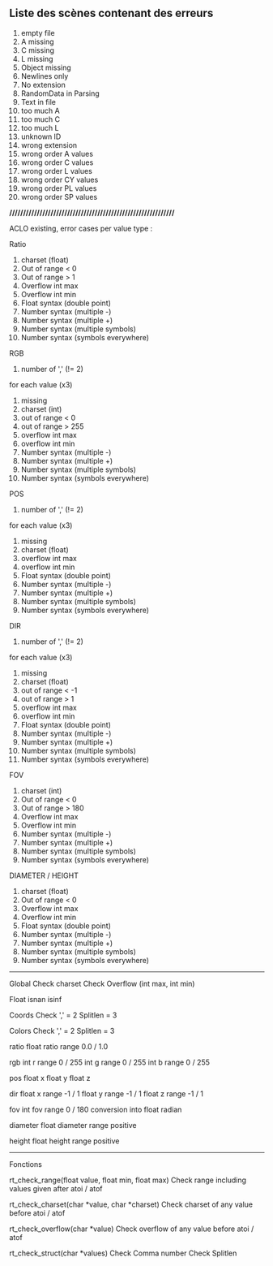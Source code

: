 ## Liste des scènes contenant des erreurs

1. empty file
2. A missing
3. C missing
4. L missing
5. Object missing
6. Newlines only
7. No extension
8. RandomData in Parsing
9. Text in file
10. too much A
11. too much C
12. too much L
13. unknown ID
14. wrong extension
15. wrong order A values
16. wrong order C values
17. wrong order L values
18. wrong order CY values
19. wrong order PL values
20. wrong order SP values

**////////////////////////////////////////////////////////////**

ACLO existing, error cases per value type :

Ratio
1. charset (float)
2. Out of range < 0
3. Out of range > 1
4. Overflow int max
5. Overflow int min
6. Float syntax (double point)
7. Number syntax (multiple -)
8. Number syntax (multiple +)
9. Number syntax (multiple symbols)
10. Number syntax (symbols everywhere)

RGB
1. number of ',' (!= 2)

for each value (x3)
1. missing
2. charset (int)
3. out of range < 0
4. out of range > 255
5. overflow int max
6. overflow int min
7. Number syntax (multiple -)
8. Number syntax (multiple +)
9. Number syntax (multiple symbols)
10. Number syntax (symbols everywhere)

POS
1. number of ',' (!= 2)

for each value (x3)
1. missing
2. charset (float)
3. overflow int max
4. overflow int min
5. Float syntax (double point)
6. Number syntax (multiple -)
7. Number syntax (multiple +)
8. Number syntax (multiple symbols)
9. Number syntax (symbols everywhere)


DIR
1. number of ',' (!= 2)

for each value (x3)
1. missing
2. charset (float)
3. out of range < -1
4. out of range > 1
5. overflow int max
6. overflow int min
7. Float syntax (double point)
8. Number syntax (multiple -)
9. Number syntax (multiple +)
10. Number syntax (multiple symbols)
11. Number syntax (symbols everywhere)

FOV
1. charset (int)
2. Out of range < 0
3. Out of range > 180
4. Overflow int max
5. Overflow int min
6. Number syntax (multiple -)
7. Number syntax (multiple +)
8. Number syntax (multiple symbols)
9. Number syntax (symbols everywhere)

DIAMETER / HEIGHT
1. charset (float)
2. Out of range < 0
3. Overflow int max
4. Overflow int min
5. Float syntax (double point)
6. Number syntax (multiple -)
7. Number syntax (multiple +)
8. Number syntax (multiple symbols)
9. Number syntax (symbols everywhere)

---------------------------------------
Global
	Check charset
	Check Overflow (int max, int min)

Float
	isnan
	isinf

Coords
	Check ','	= 2
	Splitlen	= 3

Colors
	Check ','	= 2
	Splitlen	= 3

ratio
	float	ratio
		range 0.0 / 1.0

rgb
	int		r
		range 0 / 255
	int		g
		range 0 / 255
	int		b
		range 0 / 255

pos
	float	x
	float	y
	float	z

dir
	float	x
		range -1 / 1
	float	y
		range -1 / 1
	float	z
		range -1 / 1

fov
	int		fov
		range 0 / 180
		conversion into float	radian

diameter
	float	diameter
		range positive

height
	float	height
		range positive


--------------
Fonctions

rt_check_range(float value, float min, float max)
	Check range including values given after atoi / atof

rt_check_charset(char *value, char *charset)
	Check charset of any value before atoi / atof

rt_check_overflow(char *value)
	Check overflow of any value before atoi / atof

rt_check_struct(char *values)
	Check Comma number
	Check Splitlen

